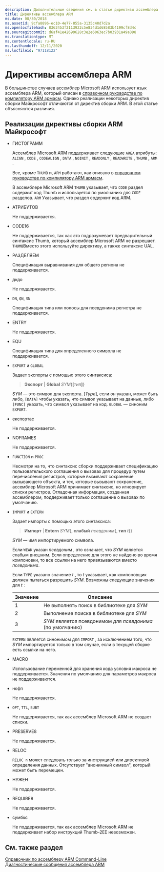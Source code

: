 ```yaml
---
description: Дополнительные сведения см. в статье директивы ассемблера ARM.
title: Директивы ассемблера ARM
ms.date: 08/30/2018
ms.assetid: 9cfa8896-ec10-4e77-855a-3135c40d7d2a
ms.openlocfilehash: 8362453f2113922c5e834d1d68583b4199cf8d4c
ms.sourcegitcommit: d6af41e42699628c3e2e6063ec7b03931a49a098
ms.translationtype: MT
ms.contentlocale: ru-RU
ms.lasthandoff: 12/11/2020
ms.locfileid: "97118122"
---
```

# <a name="arm-assembler-directives"></a>Директивы ассемблера ARM

В большинстве случаев ассемблер Microsoft ARM использует язык ассемблера ARM, который описан в [справочном руководстве по компилятору ARM армасм](http://infocenter.arm.com/help/topic/com.arm.doc.dui0802b/index.html). Однако реализации некоторых директив сборки Майкрософт отличаются от директив сборки ARM. В этой статье объясняются различия.

## <a name="microsoft-implementations-of-arm-assembly-directives"></a>Реализации директивы сборки ARM Майкрософт

- ГИСТОГРАММ

   Ассемблер Microsoft ARM поддерживает следующие `AREA` атрибуты: `ALIGN` , `CODE` , `CODEALIGN` , `DATA` , `NOINIT` , `READONLY` , `READWRITE` , `THUMB` , `ARM` .

   Все, кроме `THUMB` и, `ARM` работают, как описано в [справочном руководстве по компилятору ARM армасм](http://infocenter.arm.com/help/topic/com.arm.doc.dui0802b/index.html).

   В ассемблере Microsoft ARM `THUMB` указывает, что `CODE` раздел содержит код Thumb и используется по умолчанию для `CODE` разделов.  `ARM` Указывает, что раздел содержит код ARM.

- АТРИБУТОВ

   Не поддерживается.

- CODE16

   Не поддерживается, так как это подразумевает предварительный синтаксис Thumb, который ассемблер Microsoft ARM не разрешает.  `THUMB`Вместо этого используйте директиву, а также синтаксис UAL.

- РАЗДЕЛЯЕМ

   Спецификация выравнивания для общего региона не поддерживается.

- дкдо

   Не поддерживается.

- `DN`, `QN`, `SN`

   Спецификация типа или полосы для псевдонима регистра не поддерживается.

- ENTRY

   Не поддерживается.

- EQU

   Спецификация типа для определенного символа не поддерживается.

- `EXPORT` и `GLOBAL`

   Задает экспорты с помощью этого синтаксиса:

   > **Экспорт** | **Global** <em>SYM</em>{**[**<em>тип</em>**]**}

   *SYM* — это символ для экспорта.  [*Type*], если он указан, может быть либо, `[DATA]` чтобы указать, что символ указывает на данные, либо `[FUNC]` указать, что символ указывает на код. `GLOBAL` — синоним `EXPORT`.

- експортас

   Не поддерживается.

- NOFRAMES

   Не поддерживается.

- `FUNCTION` и `PROC`

   Несмотря на то, что синтаксис сборки поддерживает спецификацию пользовательского соглашения о вызовах для процедур путем перечисления регистров, которые вызывают сохранение вызывающего объекта, и тех, которые вызывают сохранение, ассемблер Microsoft ARM принимает синтаксис, но игнорирует списки регистров.  Отладочная информация, созданная ассемблером, поддерживает только соглашение о вызовах по умолчанию.

- `IMPORT` и `EXTERN`

   Задает импорты с помощью этого синтаксиса:

   > **Импорт** | **Extern** *SYM*{**, слабый** *псевдоним*{**, тип** *t*}}

   *SYM* — имя импортируемого символа.

   Если `WEAK` указан *псевдоним* , это означает, что *SYM* является слабым внешним. Если определение для этого не найдено во время компоновки, то все ссылки на него привязываются вместо *псевдонима*.

   Если `TYPE` указано значение *t* , то *t* указывает, как компоновщик должен пытаться разрешить *SYM*.  Возможны следующие значения для *t* :

   |Значение|Описание|
   |-|-|
   |1|Не выполнять поиск в библиотеке для *SYM*|
   |2|Выполнение поиска в библиотеке для *SYM*|
   |3|*SYM* является псевдонимом для *псевдонима* (по умолчанию)|

   `EXTERN` является синонимом для `IMPORT` , за исключением того, что *SYM* импортируется только в том случае, если в текущей сборке есть ссылки на него.

- MACRO

   Использование переменной для хранения кода условия макроса не поддерживается. Значения по умолчанию для параметров макроса не поддерживаются.

- нофп

   Не поддерживается.

- `OPT`, `TTL`, `SUBT`

   Не поддерживается, так как ассемблер Microsoft ARM не создает списки.

- PRESERVE8

   Не поддерживается.

- RELOC

   `RELOC n` может следовать только за инструкцией или директивой определения данных. Отсутствует "анонимный символ", который может быть перемещен.

- НУЖЕН

   Не поддерживается.

- REQUIRE8

   Не поддерживается.

- сумбкс

   Не поддерживается, так как ассемблер Microsoft ARM не поддерживает набор инструкций Thumb-2EE невозможен.

## <a name="see-also"></a>См. также раздел

[Справочник по ассемблеру ARM Command-Line](../../assembler/arm/arm-assembler-command-line-reference.md)<br/>
[Диагностические сообщения ассемблера ARM](../../assembler/arm/arm-assembler-diagnostic-messages.md)<br/>
